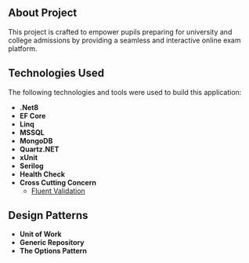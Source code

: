 ## About Project
This project is crafted to empower pupils preparing for university and college admissions by providing a seamless and interactive online exam platform.
## Technologies Used
The following technologies and tools were used to build this application:
  - **.Net8**
  - **EF Core**
  - **Linq**
   - **MSSQL**
  - **MongoDB**
  - **Quartz.NET**
  - **xUnit**
  - **Serilog**
  - **Health Check**
  - **Cross Cutting Concern**
     - [Fluent Validation](https://fluentvalidation.net/)

  ## Design Patterns
  - **Unit of Work**
  - **Generic Repository**
  - **The Options Pattern**
 
